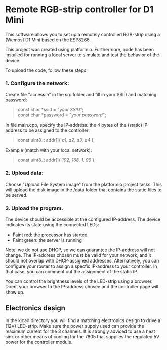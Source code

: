 # Remote RGB-strip controller for D1 Mini

This software allows you to set up a remotely controlled RGB-strip using a (Wemos) D1 Mini based on the ESP8266.

This project was created using platformio. Furthermore, node has been installed for running a local server to simulate and test the behavior of the device.

To upload the code, follow these steps:

### 1. Configure the network:

Create file "access.h" in the src folder and fill in your SSID and matching password:
> const char *ssid = "*your SSID*";\
> const char *password = "*your password*";

In file main.cpp, specify the IP-address: the 4 bytes of the (static) IP-address to be assigned to the controller:

> const uint8_t addr[]{ *a1, a2, a3, a4* };

Example (match with your local network):
> const uint8_t addr[]{ *192, 168, 1, 99* };

### 2. Upload data:
Choose "Upload File System image" from the platformio project tasks. This will upload the disk image in the /data folder that contains the static files to be served.

### 3. Upload the program.

The device should be accessible at the configured IP-address. The device indicates its state using the connected LEDs:
- Faint red: the processor has started
- Faint green: the server is running

Note: we do not use DHCP, so we can guarantee the IP-address will not change. The IP-address chosen must be valid for your network, and it should not overlap with DHCP-assigned addresses. Alternatively, you can configure your router to assign a specfic IP-address to your controller. In that case, you can comment out the assignment of the static IP.

You can control the brightness levels of the LED-strip using a browser. Direct your browser to the IP-address chosen and the controller page will show up.

## Electronics design

In the kicad directory you will find a matching electronics design to drive a (12V) LED-strip. Make sure the power supply used can provide the maximum current for the 3 channels. It is strongly adviced to use a heat sink or other means of cooling for the 7805 that supplies the regulated 5V power for the controller module.